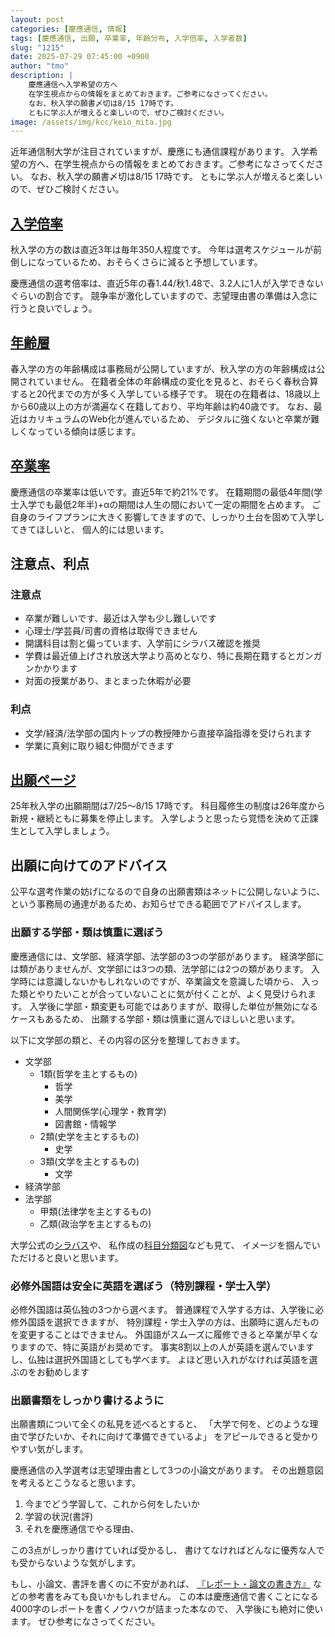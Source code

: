 ```yaml
---
layout: post
categories: [慶應通信, 情報]
tags: [慶應通信, 出願, 卒業率, 年齢分布, 入学倍率, 入学者数]
slug: "1215"
date: 2025-07-29 07:45:00 +0900
author: "tmo"
description: |
    慶應通信へ入学希望の方へ
    在学生視点からの情報をまとめておきます。ご参考になさってください。
    なお、秋入学の願書〆切は8/15 17時です。
    ともに学ぶ人が増えると楽しいので、ぜひご検討ください。
image: /assets/img/kcc/keio_mita.jpg
---
```

近年通信制大学が注目されていますが、慶應にも通信課程があります。
入学希望の方へ、在学生視点からの情報をまとめておきます。ご参考になさってください。
なお、秋入学の願書〆切は8/15 17時です。
ともに学ぶ人が増えると楽しいので、ぜひご検討ください。

## [入学倍率](https://tmo1031.github.io/blog/posts/1116/)
秋入学の方の数は直近3年は毎年350人程度です。
今年は選考スケジュールが前倒しになっているため、おそらくさらに減ると予想しています。

慶應通信の選考倍率は、直近5年の春1.44/秋1.48で、3.2人に1人が入学できないぐらいの割合です。
競争率が激化していますので、志望理由書の準備は入念に行うと良いでしょう。

## [年齢層](https://tmo1031.github.io/blog/posts/1131/)
春入学の方の年齢構成は事務局が公開していますが、秋入学の方の年齢構成は公開されていません。
在籍者全体の年齢構成の変化を見ると、おそらく春秋合算すると20代までの方が多く入学している様子です。
現在の在籍者は、18歳以上から60歳以上の方が満遍なく在籍しており、平均年齢は約40歳です。
なお、最近はカリキュラムのWeb化が進んでいるため、
デジタルに強くないと卒業が難しくなっている傾向は感じます。

## [卒業率](https://tmo1031.github.io/blog/posts/1063/)
慶應通信の卒業率は低いです。直近5年で約21%です。
在籍期間の最低4年間(学士入学でも最低2年半)+αの期間は人生の間において一定の期間を占めます。
ご自身のライフプランに大きく影響してきますので、しっかり土台を固めて入学してきてほしいと、
個人的には思います。

## 注意点、利点
### 注意点
* 卒業が難しいです、最近は入学も少し難しいです
* 心理士/学芸員/司書の資格は取得できません
* 開講科目は割と偏っています、入学前にシラバス確認を推奨
* 学費は最近値上げされ放送大学より高めとなり、特に長期在籍するとガンガンかかります
* 対面の授業があり、まとまった休暇が必要

### 利点
* 文学/経済/法学部の国内トップの教授陣から直接卒論指導を受けられます
* 学業に真剣に取り組む仲間ができます

## [出願ページ](https://www.tsushin.keio.ac.jp/admissions/internetadmissions.html)
25年秋入学の出願期間は7/25〜8/15 17時です。
科目履修生の制度は26年度から新規・継続ともに募集を停止します。
入学しようと思ったら覚悟を決めて正課生として入学しましょう。

## 出願に向けてのアドバイス
公平な選考作業の妨げになるので自身の出願書類はネットに公開しないように、
という事務局の通達があるため、お知らせできる範囲でアドバイスします。

### 出願する学部・類は慎重に選ぼう
慶應通信には、文学部、経済学部、法学部の3つの学部があります。
経済学部には類がありませんが、文学部には3つの類、法学部には2つの類があります。
入学時には意識しないかもしれないのですが、卒業論文を意識した頃から、
入った類とやりたいことが合っていないことに気が付くことが、よく見受けられます。
入学後に学部・類変更も可能ではありますが、取得した単位が無効になるケースもあるため、
出願する学部・類は慎重に選んでほしいと思います。

以下に文学部の類と、その内容の区分を整理しておきます。

* 文学部
  * 1類(哲学を主とするもの)
    * 哲学
    * 美学
    * 人間関係学(心理学・教育学)
    * 図書館・情報学
  * 2類(史学を主とするもの)
    * 史学
  * 3類(文学を主とするもの)
    * 文学
* 経済学部
* 法学部
  * 甲類(法律学を主とするもの)
  * 乙類(政治学を主とするもの)

大学公式の[シラバス](https://slbs.tsushin.keio.ac.jp)や、
私作成の[科目分類図](https://tmo1031.github.io/blog/posts/1009/)なども見て、
イメージを掴んでいただけると良いと思います。

### 必修外国語は安全に英語を選ぼう（特別課程・学士入学）
必修外国語は英仏独の3つから選べます。
普通課程で入学する方は、入学後に必修外国語を選択できますが、
特別課程・学士入学の方は、出願時に選んだものを変更することはできません。
外国語がスムーズに履修できると卒業が早くなりますので、特に英語がお奨めです。
事実8割以上の人が英語を選んでいますし、仏独は選択外国語としても学べます。
よほど思い入れがなければ英語を選ぶのをお勧めします

### 出願書類をしっかり書けるように
出願書類について全くの私見を述べるとすると、
「大学で何を、どのような理由で学びたいか、それに向けて準備できているよ」
をアピールできると受かりやすい気がします。

慶應通信の入学選考は志望理由書として3つの小論文があります。
その出題意図を考えるとこうなると思います。

1. 今までどう学習して、これから何をしたいか
2. 学習の状況(書評)
3. それを慶應通信でやる理由、

この3点がしっかり書けていれば受かるし、
書けてなければどんなに優秀な人でも受からないような気がします。

もし、小論文、書評を書くのに不安があれば、
[『レポート・論文の書き方』](https://ci.nii.ac.jp/ncid/BB26507199)
などの参考書をみても良いかもしれません。
この本は慶應通信で書くことになる4000字のレポートを書くノウハウが詰まった本なので、
入学後にも絶対に使います。
ぜひ参考になさってください。
